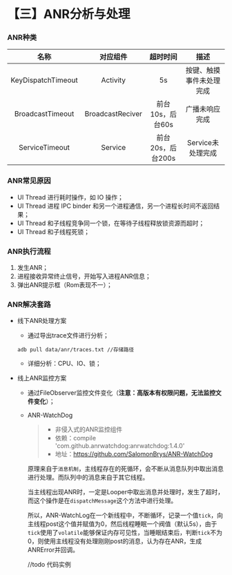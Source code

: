# 【三】ANR分析与处理

### ANR种类

|        名称        |     对应组件     |     超时时间      |           描述           |
| :----------------: | :--------------: | :---------------: | :----------------------: |
| KeyDispatchTimeout |     Activity     |        5s         | 按键、触摸事件未处理完成 |
|  BroadcastTimeout  | BroadcastReciver | 前台10s，后台60s  |      广播未响应完成      |
|   ServiceTimeout   |     Service      | 前台20s，后台200s |    Service未处理完成     |

### ANR常见原因

- UI Thread 进行耗时操作，如 IO 操作；
- UI Thread 进程 IPC binder 和另一个进程通信，另一个进程长时间不返回结果；
- UI Thread 和子线程竞争同一个锁，在等待子线程释放锁资源而超时；
- UI Thread 和子线程死锁；

### ANR执行流程

1. 发生ANR；
2. 进程接收异常终止信号，开始写入进程ANR信息；
3. 弹出ANR提示框（Rom表现不一）；

### ANR解决套路

* 线下ANR处理方案

  * 通过导出trace文件进行分析；

  ```shell
  adb pull data/anr/traces.txt //存储路径
  ```

  * 详细分析：CPU、IO、锁；

* 线上ANR监控方案

  * 通过FileObserver监控文件变化（**注意：高版本有权限问题，无法监控文件变化**）；

  * ANR-WatchDog

    > * 非侵入式的ANR监控组件
    > * 依赖：compile 'com.github.anrwatchdog:anrwatchdog:1.4.0'
    > * 地址：https://github.com/SalomonBrys/ANR-WatchDog

    原理来自于`消息机制`，主线程存在的死循环，会不断从消息队列中取出消息进行处理。而队列中的消息来自于其它线程。

    当主线程出现ANR时，一定是Looper中取出消息并处理时，发生了超时，而这个操作是在`dispatchMessage`这个方法中进行处理。

    所以，ANR-WatchLog在一个新线程中，不断循环，记录一个值`tick`，向主线程post这个值并赋值为0，然后线程睡眠一个阀值（默认5s），由于`tick`使用了`volatile`能够保证内存可见性，当睡眠结束后，判断`tick`不为0，则使用主线程没有处理刚刚post的消息，认为存在ANR，生成ANRError并回调。

    

    //todo 代码实例

